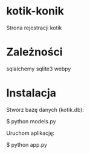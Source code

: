 kotik-konik
===========

Strona rejestracji kotik

Zależności
==========

sqlalchemy
sqlite3
webpy

Instalacja
==========

Stwórz bazę danych (kotik.db):

$ python models.py

Uruchom aplikację:

$ python app.py
